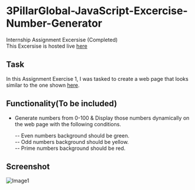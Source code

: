 # 3PillarGlobal-JavaScript-Excercise-Number-Generator
Internship Assignment Excersise (Completed)<br>
This Excersise is hosted live [here](http://priyankasaini.rf.gd/3pillarglobal/number-generator-day22/)

## Task
In this Assignment Exercise 1, I was tasked to create a web page that looks similar to the one shown [here](https://github.com/Asabeneh/30-Days-Of-JavaScript/blob/master/22_Day_Manipulating_DOM_object/22_day_manipulating_DOM_object.md#exercises).

## Functionality(To be included)
- Generate numbers from 0-100 & Display those numbers dynamically on the web page with the following conditions.
  
  -- Even numbers background should be green.<br>
  -- Odd numbers background should be yellow.<br>
  -- Prime numbers background should be red.<br>

## Screenshot
![Image1](https://user-images.githubusercontent.com/63971975/174999375-442f6589-9b4c-4ac6-b190-3ed0dee9ac2a.JPG)


